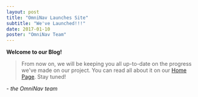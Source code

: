 ```yaml
---
layout: post
title: "OmniNav Launches Site"
subtitle: "We've Launched!!!"
date: 2017-01-10
poster: "OmniNav Team"
---
```


**Welcome to our Blog!**

>From now on, we will be keeping you all up-to-date on the progress we've made on our project.  You can read all about it on our [Home Page](http://omninavtech.com).
>Stay tuned!

\- *the OmniNav team*